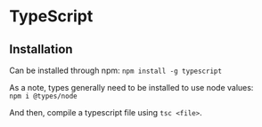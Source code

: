 # TypeScript

## Installation

Can be installed through npm: `npm install -g typescript`

As a note, types generally need to be installed to use node values:   
`npm i @types/node`

And then, compile a typescript file using `tsc <file>`.
